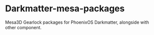 # Darkmatter-mesa-packages
Mesa3D Gearlock packages for PhoenixOS Darkmatter, alongside with other component.
